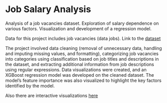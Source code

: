 # Job Salary Analysis
Analysis of a job vacancies dataset. Exploration of salary dependence on various factors. Visualization and development of a regression model.

Data for this project includes job vacancies (data jobs). Link to the [dataset](https://www.kaggle.com/datasets/josephgutstadt/data-jobs)

The project involved data cleaning (removal of unnecessary data, handling and imputing missing values, and formatting), categorizing job vacancies into categories using classification based on job titles and descriptions in the dataset, and extracting additional information from job descriptions using regular expressions. Data visualizations were created, and an XGBoost regression model was developed on the cleaned dataset. The model’s feature importance was also visualized to highlight the key factors identified by the model.

Also there are interactive visualizations [here](https://public.tableau.com/views/jobdata_17369807673510/SalarybyState?:language=en-US&:sid=&:redirect=auth&:display_count=n&:origin=viz_share_link)
